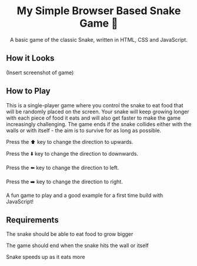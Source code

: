 <h1 align='center'> My Simple Browser Based Snake Game 🐍</h1>
<p align='center'>A basic game of the classic Snake, written in HTML, CSS and JavaScript.</p>

## How it Looks
(Insert screenshot of game)

## How to Play
This is a single-player game where you control the snake to eat food that will be randomly placed on the screen. Your snake will keep growing longer with each piece of food it eats and will also get faster to make the game increasingly challenging.
The game ends if the snake collides either with the walls or with itself - the aim is to survive for as long as possible.

Press the ⬆️ key to change the direction to upwards.

Press the ⬇️ key to change the direction to downwards.

Press the ⬅️ key to change the direction to left.

Press the ➡️ key to change the direction to right.

A fun game to play and a good example for a first time build with JavaScript!

## Requirements
The snake should be able to eat food to grow bigger

The game should end when the snake hits the wall or itself

Snake speeds up as it eats more